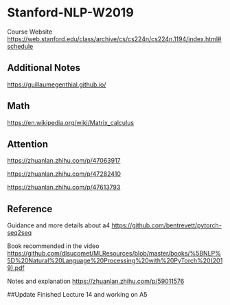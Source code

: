 # Stanford-NLP-W2019
Course Website
https://web.stanford.edu/class/archive/cs/cs224n/cs224n.1194/index.html#schedule

## Additional Notes
https://guillaumegenthial.github.io/
## Math 
https://en.wikipedia.org/wiki/Matrix_calculus
## Attention 
https://zhuanlan.zhihu.com/p/47063917 

https://zhuanlan.zhihu.com/p/47282410

https://zhuanlan.zhihu.com/p/47613793

## Reference
Guidance and more details about a4
https://github.com/bentrevett/pytorch-seq2seq

Book recommended in the video
https://github.com/dlsucomet/MLResources/blob/master/books/%5BNLP%5D%20Natural%20Language%20Processing%20with%20PyTorch%20(2019).pdf

Notes and explanation 
https://zhuanlan.zhihu.com/p/59011576

##Update
Finished Lecture 14 and working on A5 

